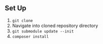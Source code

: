 ## Set Up
1. `git clone`
2. Navigate into cloned repository directory
3. `git submodule update --init`
4. `composer install`